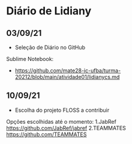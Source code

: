# Diário de Lidiany

## 03/09/21

+ Seleção de Diário no GitHub

Sublime Notebook:

+ https://github.com/mate28-ic-ufba/turma-20212/blob/main/atividade01/lidianycs.md


## 10/09/21
+ Escolha do projeto FLOSS a contribuir

Opções escolhidas até o momento:
1.JabRef https://github.com/JabRef/jabref
2.TEAMMATES https://github.com/TEAMMATES

